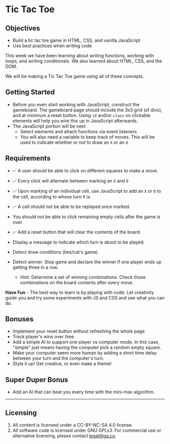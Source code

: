 # Tic Tac Toe

## Objectives

* Build a tic tac toe game in HTML, CSS, and vanilla JavaScript
* Use best practices when writing code

This week we have been learning about writing functions, working with loops, and writing conditionals. We also learned about HTML, CSS, and the DOM.

We will be making a Tic Tac Toe game using all of these concepts.

## Getting Started

* Before you even start working with JavaScript, construct the gameboard. The gameboard page should include the 3x3 grid (of divs), and at minimum a reset button. Using `id` and/or `class` on clickable elements will help you wire this up in JavaScript afterwards.
* The JavaScript portion will be next
  * Select elements and attach functions via event listeners
  * You will also need a variable to keep track of moves. This will be used to indicate whether or not to draw an `X` or an `O`

## Requirements
* ✅ A user should be able to click on different squares to make a move.
* ✅ Every click will alternate between marking an `X` and `O`
* ✅ Upon marking of an individual cell, use JavaScript to add an `X` or `O` to the cell, according to whose turn it is.
* ✅ A cell should not be able to be replayed once marked.
* You should not be able to click remaining empty cells after the game is over.
* ✅ Add a reset button that will clear the contents of the board.

* Display a message to indicate which turn is about to be played.
* Detect draw conditions (ties/cat's game) 
* Detect winner: Stop game and declare the winner if one player ends up getting three in a row. 
  * Hint: Determine a set of winning combinations. Check those combinations on the board contents after every move.

**Have Fun** - The best way to learn is by playing with code. Let creativity guide you and try some experiments with JS and CSS and see what you can do.

## Bonuses

* Implement your reset button without refreshing the whole page
* Track player's wins over time
* Add a simple AI to support one player vs computer mode. In this case, "simple" just means having the computer pick a random empty square.
* Make your computer seem more human by adding a short time delay between your turn and the computer's turn.
* Style it up! Get creative, or even make a theme!

## Super Duper Bonus

* Add an AI that can beat you every time with the mini-max algorithm.

---

## Licensing
1. All content is licensed under a CC-BY-NC-SA 4.0 license.
2. All software code is licensed under GNU GPLv3. For commercial use or alternative licensing, please contact legal@ga.co.